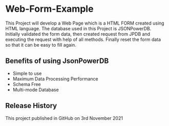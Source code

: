 
# Web-Form-Example

This Project will develop a Web Page which is a HTML FORM created using HTML language. The database used in this Project is JSONPowerDB. Initially validated the form data, then created request from JPDB and executing the request with help of all methods. Finally reset the form data so that it can be easy to fill again.
## Benefits of using JsonPowerDB

- Simple to use
- Maximum Data Processing Performance
- Schema Free
- Multi-mode Database

## Release History 

This project published in GitHub on 3rd November 2021

